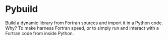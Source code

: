 # Pybuild

Build a dynamic library from Fortran sources and import it in a Python
code. Why? To make harness Fortran speed, or to simply run and
interact with a Fortran code from inside Python.

